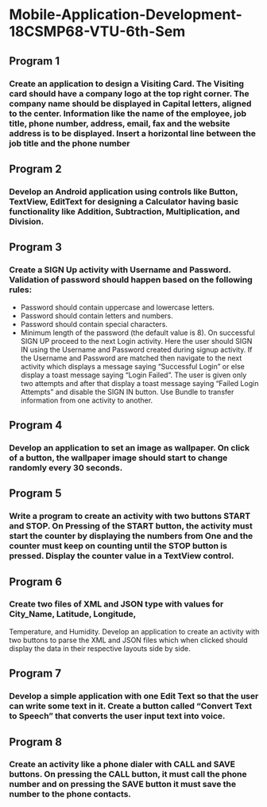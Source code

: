 # Mobile-Application-Development-18CSMP68-VTU-6th-Sem
## Program 1
### Create an application to design a Visiting Card. The Visiting card should have a company logo at the top right corner. The company name should be displayed in Capital letters, aligned to the center. Information like the name of the employee, job title, phone number, address, email, fax and the website address is to be displayed. Insert a horizontal line between the job title and the phone number
## Program 2
### Develop an Android application using controls like Button, TextView, EditText for designing a Calculator having basic functionality like Addition, Subtraction, Multiplication, and Division.
## Program 3
### Create a SIGN Up activity with Username and Password. Validation of password should happen based on the following rules:
- Password should contain uppercase and lowercase letters.
- Password should contain letters and numbers.
- Password should contain special characters.
- Minimum length of the password (the default value is 8). 
 On successful SIGN UP proceed to the next Login activity. Here the user should SIGN IN using the Username and Password created during signup activity. If the Username and Password are matched then navigate to the next activity which displays a message saying “Successful Login” or else display a toast message saying “Login Failed”. The user is given only two attempts and  after that display a toast message saying “Failed Login Attempts” and disable the SIGN IN button. 
Use Bundle to transfer information from one activity to another.
## Program 4
### Develop an application to set an image as wallpaper. On click of a button, the wallpaper image should start to change randomly every 30 seconds.
## Program 5
### Write a program to create an activity with two buttons START and STOP. On Pressing of the START button, the activity must start the counter by displaying the numbers from One and the counter must keep on counting until the STOP button is pressed. Display the counter value in a TextView control.
## Program 6
### Create two files of XML and JSON type with values for City_Name, Latitude, Longitude,
Temperature, and Humidity. Develop an application to create an activity with two buttons to parse
the XML and JSON files which when clicked should display the data in their respective layouts
side by side.
## Program 7
### Develop a simple application with one Edit Text so that the user can write some text in it. Create a button called “Convert Text to Speech” that converts the user input text into voice.
## Program 8
### Create an activity like a phone dialer with CALL and SAVE buttons. On pressing the CALL button, it must call the phone number and on pressing the SAVE button it must save the number to the phone contacts.

